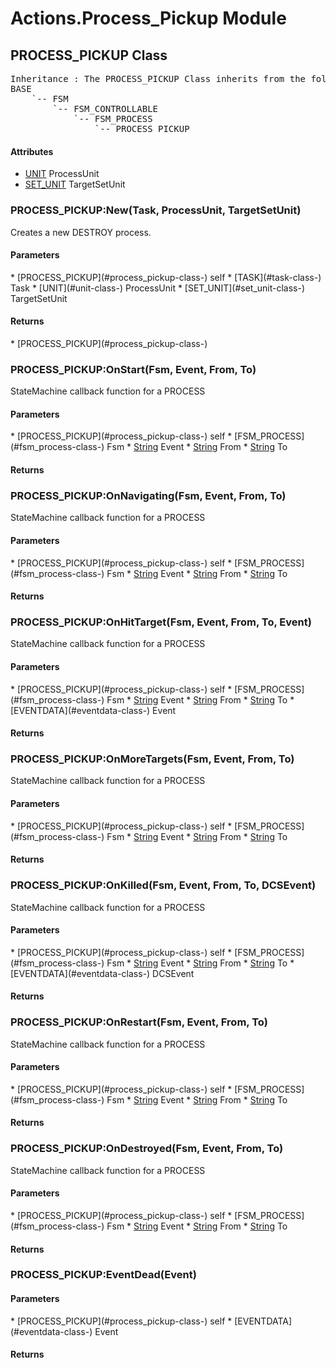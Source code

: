 # Actions.Process_Pickup Module
## PROCESS_PICKUP Class
<pre>
Inheritance : The PROCESS_PICKUP Class inherits from the following parents :
BASE
	`-- FSM
		`-- FSM_CONTROLLABLE
			`-- FSM_PROCESS
				`-- PROCESS_PICKUP
</pre>

<h4> Attributes </h4>

* [UNIT](#unit-class-) ProcessUnit
* [SET_UNIT](#set_unit-class-) TargetSetUnit


### PROCESS_PICKUP:New(Task, ProcessUnit, TargetSetUnit)
Creates a new DESTROY process.

<h4> Parameters </h4>
* [PROCESS_PICKUP](#process_pickup-class-)
self
* [TASK](#task-class-) Task
* [UNIT](#unit-class-) ProcessUnit
* [SET_UNIT](#set_unit-class-) TargetSetUnit

<h4> Returns </h4>
* [PROCESS_PICKUP](#process_pickup-class-)



### PROCESS_PICKUP:OnStart(Fsm, Event, From, To)
StateMachine callback function for a PROCESS

<h4> Parameters </h4>
* [PROCESS_PICKUP](#process_pickup-class-)
self
* [FSM_PROCESS](#fsm_process-class-) Fsm
* <u>String</u> Event
* <u>String</u> From
* <u>String</u> To

<h4> Returns </h4>

### PROCESS_PICKUP:OnNavigating(Fsm, Event, From, To)
StateMachine callback function for a PROCESS

<h4> Parameters </h4>
* [PROCESS_PICKUP](#process_pickup-class-)
self
* [FSM_PROCESS](#fsm_process-class-) Fsm
* <u>String</u> Event
* <u>String</u> From
* <u>String</u> To

<h4> Returns </h4>

### PROCESS_PICKUP:OnHitTarget(Fsm, Event, From, To, Event)
StateMachine callback function for a PROCESS

<h4> Parameters </h4>
* [PROCESS_PICKUP](#process_pickup-class-)
self
* [FSM_PROCESS](#fsm_process-class-) Fsm
* <u>String</u> Event
* <u>String</u> From
* <u>String</u> To
* [EVENTDATA](#eventdata-class-) Event

<h4> Returns </h4>

### PROCESS_PICKUP:OnMoreTargets(Fsm, Event, From, To)
StateMachine callback function for a PROCESS

<h4> Parameters </h4>
* [PROCESS_PICKUP](#process_pickup-class-)
self
* [FSM_PROCESS](#fsm_process-class-) Fsm
* <u>String</u> Event
* <u>String</u> From
* <u>String</u> To

<h4> Returns </h4>

### PROCESS_PICKUP:OnKilled(Fsm, Event, From, To, DCSEvent)
StateMachine callback function for a PROCESS

<h4> Parameters </h4>
* [PROCESS_PICKUP](#process_pickup-class-)
self
* [FSM_PROCESS](#fsm_process-class-) Fsm
* <u>String</u> Event
* <u>String</u> From
* <u>String</u> To
* [EVENTDATA](#eventdata-class-) DCSEvent

<h4> Returns </h4>

### PROCESS_PICKUP:OnRestart(Fsm, Event, From, To)
StateMachine callback function for a PROCESS

<h4> Parameters </h4>
* [PROCESS_PICKUP](#process_pickup-class-)
self
* [FSM_PROCESS](#fsm_process-class-) Fsm
* <u>String</u> Event
* <u>String</u> From
* <u>String</u> To

<h4> Returns </h4>

### PROCESS_PICKUP:OnDestroyed(Fsm, Event, From, To)
StateMachine callback function for a PROCESS

<h4> Parameters </h4>
* [PROCESS_PICKUP](#process_pickup-class-)
self
* [FSM_PROCESS](#fsm_process-class-) Fsm
* <u>String</u> Event
* <u>String</u> From
* <u>String</u> To

<h4> Returns </h4>

### PROCESS_PICKUP:EventDead(Event)

<h4> Parameters </h4>
* [PROCESS_PICKUP](#process_pickup-class-)
self
* [EVENTDATA](#eventdata-class-) Event

<h4> Returns </h4>

